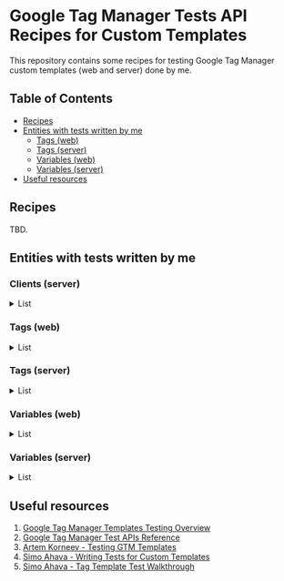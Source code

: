# Google Tag Manager Tests API Recipes for Custom Templates 
This repository contains some recipes for testing Google Tag Manager custom templates (web and server) done by me.

## Table of Contents
* [Recipes](#recipes)
* [Entities with tests written by me](#entities-with-tests-written-by-me)
  + [Tags (web)](#tags-web)
  + [Tags (server)](#tags-server)
  + [Variables (web)](#variables-web)
  + [Variables (server)](#variables-server)
* [Useful resources](#useful-resources)
 
## Recipes

TBD.

## Entities with tests written by me

### Clients (server)
<details>
  <summary>List</summary>
  
  - [Piano Analytics Client](https://github.com/stape-io/piano-client)

</details>

### Tags (web)
<details>
  <summary>List</summary>
  
  - [Data tag](https://github.com/stape-io/data-tag)
  - [Google Customer Reviews tag](https://github.com/stape-io/google-customer-reviews-tag)

</details>

### Tags (server)
<details>
  <summary>List</summary>
  
  - [Awin tag](https://github.com/stape-io/awin-tag)
  - [Adtraction tag](https://github.com/stape-io/adtraction-tag)
  - [Sendlane tag](https://github.com/stape-io/sendlane-tag)
  - [Klaviyo tag](https://github.com/stape-io/klaviyo-tag)
  - [Snapchat tag](https://github.com/stape-io/snapchat-tag)
  - [Impact tag](https://github.com/stape-io/impact-tag)
  - [LinkedIn tag](https://github.com/stape-io/linkedin-tag)
  - [Logger tag](https://github.com/stape-io/logger-tag)
  - [Brevo tag](https://github.com/stape-io/brevo-tag)
  - [Event Enricher tag](https://github.com/stape-io/event-enricher-tag)
  - [Hubspot tag](https://github.com/stape-io/hubspot-tag)
  - [AdRoll tag](https://github.com/stape-io/adroll-tag)
  - [Telegram tag](https://github.com/stape-io/telegram-notification-tag)
  - [TikTok tag](https://github.com/stape-io/tiktok-tag)
  - [Facebook tag](https://github.com/stape-io/facebook-tag)
  - [Snapchat tag](https://github.com/stape-io/snapchat-tag)
  - [Google Ads Conversion Adjustments tag](https://github.com/stape-io/gads-conversion-adjustments-tag)
  - [Google Ads Offline Conversion tag](https://github.com/stape-io/gads-offline-conversion-tag)
  - [Braze tag](https://github.com/stape-io/braze-tag)
  - [Piano Analytics tag](https://github.com/stape-io/piano-tag)

</details>

### Variables (web)
<details>
  <summary>List</summary>
  
  - [Phone Number Formatter variable](https://github.com/stape-io/phone-number-formatter-web-variable)

</details>

### Variables (server)
<details>
  <summary>List</summary>
  
  - [Predefined Constant Value Selector variable](https://github.com/giovaniortolani/predefined-constant-value-selector-variable-sgtm)
  - [Query Replacer variable](https://github.com/stape-io/query-replacer-variable)
  - [TikTok _ttp Generator variable](https://github.com/giovaniortolani/tiktok-ttp-generator)
  - [Convert to String variable](https://github.com/giovaniortolani/convert-to-string-sgtm)
  - [URL Builder variable](https://github.com/stape-io/url-builder-variable)
  - [Phone Number Formatter variable](https://github.com/stape-io/phone-number-formatter-variable)
  - [MD5 Hash variable](https://github.com/stape-io/md5-hash-variable)
  - [User Data Extractor variable](https://github.com/stape-io/user-data-extractor-variable)

</details>

## Useful resources

1. [Google Tag Manager Templates Testing Overview](https://developers.google.com/tag-platform/tag-manager/templates/tests)
2. [Google Tag Manager Test APIs Reference](https://developers.google.com/tag-platform/tag-manager/templates/api#test_apis)
3. [Artem Korneev - Testing GTM Templates](https://gtm-gear.com/posts/gtm-templates-testing/)
4. [Simo Ahava - Writing Tests for Custom Templates](https://www.simoahava.com/analytics/writing-tests-for-custom-templates-google-tag-manager)
5. [Simo Ahava - Tag Template Test Walkthrough](https://www.simoahava.com/gtm-tips/tag-template-test-walkthrough/)
